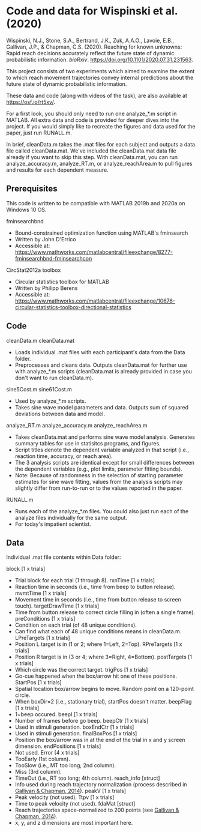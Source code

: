 # Code and data for Wispinski et al. (2020)

Wispinski, N.J., Stone, S.A., Bertrand, J.K., Zuk, A.A.O., Lavoie, E.B., Gallivan, J.P., & Chapman, C.S. (2020). Reaching for known unknowns: Rapid reach decisions accurately reflect the future state of dynamic probabilistic information. *bioRxiv*. https://doi.org/10.1101/2020.07.31.231563.

This project consists of two experiments which aimed to examine the extent to which reach movement trajectories convey internal predictions about the future state of dynamic probabilistic information.

These data and code (along with videos of the task), are also available at https://osf.io/rt5xv/.

For a first look, you should only need to run one analyze_\*.m script in MATLAB. All extra data and code is provided for deeper dives into the project.
If you would simply like to recreate the figures and data used for the paper, just run RUNALL.m.

In brief, cleanData.m takes the .mat files for each subject and outputs a data file called cleanData.mat.
We've included the cleanData.mat data file already if you want to skip this step.
With cleanData.mat, you can run analyze_accuracy.m, analyze_RT.m, or analyze_reachArea.m to pull figures and results for each dependent measure.

## Prerequisites

This code is written to be compatible with MATLAB 2019b and 2020a on Windows 10 OS.

fminsearchbnd
 - Bound-constrained optimization function using MATLAB's fminsearch
 - Written by John D'Errico
 - Accessible at: https://www.mathworks.com/matlabcentral/fileexchange/8277-fminsearchbnd-fminsearchcon

CircStat2012a toolbox
 - Circular statistics toolbox for MATLAB
 - Written by Philipp Berens
 - Accessible at: https://www.mathworks.com/matlabcentral/fileexchange/10676-circular-statistics-toolbox-directional-statistics

## Code

cleanData.m
cleanData.mat
 - Loads individual .mat files with each participant's data from the Data folder.
 - Preprocesses and cleans data. Outputs cleanData.mat for further use with analyze_\*.m scripts (cleanData.mat is already provided in case you don't want to run cleanData.m).

sine5Cost.m
sine61Cost.m
 - Used by analyze_\*.m scripts.
 - Takes sine wave model parameters and data. Outputs sum of squared deviations between data and model.

analyze_RT.m
analyze_accuracy.m
analyze_reachArea.m
 - Takes cleanData.mat and performs sine wave model analysis. Generates summary tables for use in statisitcs programs, and figures.
 - Script titles denote the dependent variable analyzed in that script (i.e., reaction time, accuracy, or reach area).
 - The 3 analysis scripts are identical except for small differences between the dependent variables (e.g., plot limits, parameter fitting bounds).
 - Note: Because of randomness in the selection of starting parameter estimates for sine wave fitting, values from the analysis scripts may slightly differ from run-to-run or to the values reported in the paper.

RUNALL.m
 - Runs each of the analyze_\*.m files. You could also just run each of the analyze files individually for the same output.
 - For today's impatient scientist.
 
 ## Data

Individual .mat file contents within Data folder:

block [1 x trials]
 - Trial block for each trial (1 through 8).
rxnTime [1 x trials]
 - Reaction time in seconds (i.e., time from beep to button release).
mvmtTime [1 x trials]
 - Movement time in seconds (i.e., time from button release to screen touch).
targetDrawTime [1 x trials]
 - Time from button release to correct circle filling in (often a single frame).
preConditions [1 x trials]
 - Condition on each trial (of 48 unique conditions).
 - Can find what each of 48 unique conditions means in cleanData.m.
LPreTargets [1 x trials]
 - Position L target is in (1 or 2; where 1=Left, 2=Top).
RPreTargets [1 x trials]
 - Position R target is in (3 or 4; where 3=Right, 4=Bottom).
postTargets [1 x trials]
 - Which circle was the correct target.
trigPos [1 x trials]
 - Go-cue happened when the box/arrow hit one of these positions.
StartPos [1 x trials]
 - Spatial location box/arrow begins to move. Random point on a 120-point circle.
 - When boxDir=2 (i.e., stationary trial), startPos doesn't matter.
beepFlag [1 x trials]
 - 1=beep occured.
beepI [1 x trials]
 - Number of frames before go beep.
beepCtr [1 x trials]
 - Used in stimuli generation.
boxEndCtr [1 x trials]
 - Used in stimuli generation.
finalBoxPos [1 x trials]
 - Position the box/arrow was in at the end of the trial in x and y screen dimension.
endPositions [1 x trials]
 - Not used.
Error [4 x trials]
 - TooEarly (1st column).
 - TooSlow (i.e., MT too long; 2nd column).
 - Miss (3rd column).
 - TimeOut (i.e., RT too long; 4th column).
reach_info [struct]
 - Info used during reach trajectory normalization (process described in [Gallivan & Chapman, 2014](https://www.frontiersin.org/articles/10.3389/fnins.2014.00215/full)).
peakV [1 x trials]
 - Peak velocity (not used).
Ttpv [1 x trials]
 - Time to peak velocity (not used).
fdaMat [struct]
 - Reach trajectories space-normalized to 200 points (see [Gallivan & Chapman, 2014](https://www.frontiersin.org/articles/10.3389/fnins.2014.00215/full)).
 - x, y, and z dimensions are most important here.
